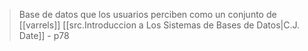 >Base de datos que los usuarios perciben como un conjunto de [[varrels]]
>[[src.Introduccion a Los Sistemas de Bases de Datos|C.J. Date]] - p78


